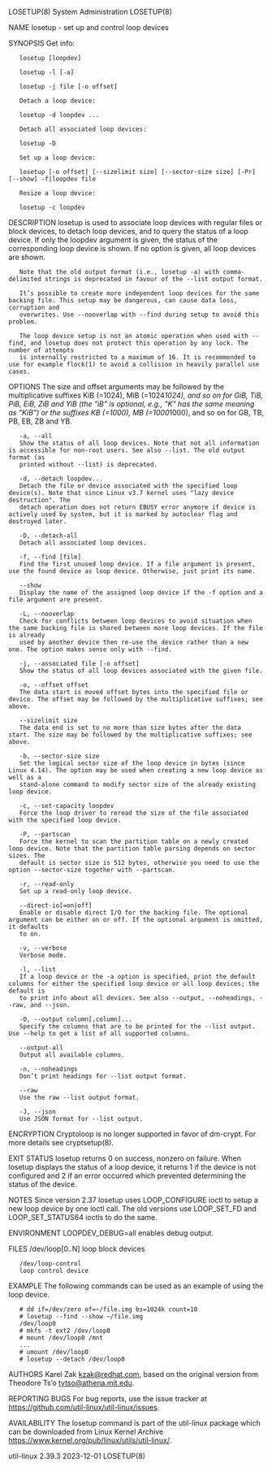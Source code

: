 LOSETUP(8)							     System Administration							    LOSETUP(8)

NAME
       losetup - set up and control loop devices

SYNOPSIS
       Get info:

       losetup [loopdev]

       losetup -l [-a]

       losetup -j file [-o offset]

       Detach a loop device:

       losetup -d loopdev ...

       Detach all associated loop devices:

       losetup -D

       Set up a loop device:

       losetup [-o offset] [--sizelimit size] [--sector-size size] [-Pr] [--show] -f|loopdev file

       Resize a loop device:

       losetup -c loopdev

DESCRIPTION
       losetup is used to associate loop devices with regular files or block devices, to detach loop devices, and to query the status of a loop device. If
       only the loopdev argument is given, the status of the corresponding loop device is shown. If no option is given, all loop devices are shown.

       Note that the old output format (i.e., losetup -a) with comma-delimited strings is deprecated in favour of the --list output format.

       It’s possible to create more independent loop devices for the same backing file. This setup may be dangerous, can cause data loss, corruption and
       overwrites. Use --nooverlap with --find during setup to avoid this problem.

       The loop device setup is not an atomic operation when used with --find, and losetup does not protect this operation by any lock. The number of attempts
       is internally restricted to a maximum of 16. It is recommended to use for example flock(1) to avoid a collision in heavily parallel use cases.

OPTIONS
       The size and offset arguments may be followed by the multiplicative suffixes KiB (=1024), MiB (=1024*1024), and so on for GiB, TiB, PiB, EiB, ZiB and
       YiB (the "iB" is optional, e.g., "K" has the same meaning as "KiB") or the suffixes KB (=1000), MB (=1000*1000), and so on for GB, TB, PB, EB, ZB and
       YB.

       -a, --all
	   Show the status of all loop devices. Note that not all information is accessible for non-root users. See also --list. The old output format (as
	   printed without --list) is deprecated.

       -d, --detach loopdev...
	   Detach the file or device associated with the specified loop device(s). Note that since Linux v3.7 kernel uses "lazy device destruction". The
	   detach operation does not return EBUSY error anymore if device is actively used by system, but it is marked by autoclear flag and destroyed later.

       -D, --detach-all
	   Detach all associated loop devices.

       -f, --find [file]
	   Find the first unused loop device. If a file argument is present, use the found device as loop device. Otherwise, just print its name.

       --show
	   Display the name of the assigned loop device if the -f option and a file argument are present.

       -L, --nooverlap
	   Check for conflicts between loop devices to avoid situation when the same backing file is shared between more loop devices. If the file is already
	   used by another device then re-use the device rather than a new one. The option makes sense only with --find.

       -j, --associated file [-o offset]
	   Show the status of all loop devices associated with the given file.

       -o, --offset offset
	   The data start is moved offset bytes into the specified file or device. The offset may be followed by the multiplicative suffixes; see above.

       --sizelimit size
	   The data end is set to no more than size bytes after the data start. The size may be followed by the multiplicative suffixes; see above.

       -b, --sector-size size
	   Set the logical sector size of the loop device in bytes (since Linux 4.14). The option may be used when creating a new loop device as well as a
	   stand-alone command to modify sector size of the already existing loop device.

       -c, --set-capacity loopdev
	   Force the loop driver to reread the size of the file associated with the specified loop device.

       -P, --partscan
	   Force the kernel to scan the partition table on a newly created loop device. Note that the partition table parsing depends on sector sizes. The
	   default is sector size is 512 bytes, otherwise you need to use the option --sector-size together with --partscan.

       -r, --read-only
	   Set up a read-only loop device.

       --direct-io[=on|off]
	   Enable or disable direct I/O for the backing file. The optional argument can be either on or off. If the optional argument is omitted, it defaults
	   to on.

       -v, --verbose
	   Verbose mode.

       -l, --list
	   If a loop device or the -a option is specified, print the default columns for either the specified loop device or all loop devices; the default is
	   to print info about all devices. See also --output, --noheadings, --raw, and --json.

       -O, --output column[,column]...
	   Specify the columns that are to be printed for the --list output. Use --help to get a list of all supported columns.

       --output-all
	   Output all available columns.

       -n, --noheadings
	   Don’t print headings for --list output format.

       --raw
	   Use the raw --list output format.

       -J, --json
	   Use JSON format for --list output.

ENCRYPTION
       Cryptoloop is no longer supported in favor of dm-crypt. For more details see cryptsetup(8).

EXIT STATUS
       losetup returns 0 on success, nonzero on failure. When losetup displays the status of a loop device, it returns 1 if the device is not configured and 2
       if an error occurred which prevented determining the status of the device.

NOTES
       Since version 2.37 losetup uses LOOP_CONFIGURE ioctl to setup a new loop device by one ioctl call. The old versions use LOOP_SET_FD and
       LOOP_SET_STATUS64 ioctls to do the same.

ENVIRONMENT
       LOOPDEV_DEBUG=all
	   enables debug output.

FILES
       /dev/loop[0..N]
	   loop block devices

       /dev/loop-control
	   loop control device

EXAMPLE
       The following commands can be used as an example of using the loop device.

	   # dd if=/dev/zero of=~/file.img bs=1024k count=10
	   # losetup --find --show ~/file.img
	   /dev/loop0
	   # mkfs -t ext2 /dev/loop0
	   # mount /dev/loop0 /mnt
	   ...
	   # umount /dev/loop0
	   # losetup --detach /dev/loop0

AUTHORS
       Karel Zak <kzak@redhat.com>, based on the original version from Theodore Ts’o <tytso@athena.mit.edu>.

REPORTING BUGS
       For bug reports, use the issue tracker at https://github.com/util-linux/util-linux/issues.

AVAILABILITY
       The losetup command is part of the util-linux package which can be downloaded from Linux Kernel Archive
       <https://www.kernel.org/pub/linux/utils/util-linux/>.

util-linux 2.39.3							  2023-12-01								    LOSETUP(8)
